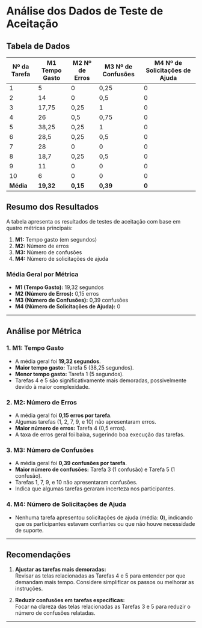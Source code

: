 # Análise dos Dados de Teste de Aceitação


## **Tabela de Dados**
| Nº da Tarefa | M1 Tempo Gasto | M2 Nº de Erros | M3 Nº de Confusões | M4 Nº de Solicitações de Ajuda |
|--------------|----------------|----------------|--------------------|--------------------------------|
| 1            | 5              | 0              | 0,25              | 0                              |
| 2            | 14             | 0              | 0,5               | 0                              |
| 3            | 17,75          | 0,25           | 1                 | 0                              |
| 4            | 26             | 0,5            | 0,75              | 0                              |
| 5            | 38,25          | 0,25           | 1                 | 0                              |
| 6            | 28,5           | 0,25           | 0,5               | 0                              |
| 7            | 28             | 0              | 0                 | 0                              |
| 8            | 18,7           | 0,25           | 0,5               | 0                              |
| 9            | 11             | 0              | 0                 | 0                              |
| 10           | 6              | 0              | 0                 | 0                              |
| **Média**    | **19,32**      | **0,15**       | **0,39**          | **0**                          |


## **Resumo dos Resultados**
A tabela apresenta os resultados de testes de aceitação com base em quatro métricas principais:

1. **M1:** Tempo gasto (em segundos)  
2. **M2:** Número de erros  
3. **M3:** Número de confusões  
4. **M4:** Número de solicitações de ajuda  

### **Média Geral por Métrica**
- **M1 (Tempo Gasto):** 19,32 segundos  
- **M2 (Número de Erros):** 0,15 erros  
- **M3 (Número de Confusões):** 0,39 confusões  
- **M4 (Número de Solicitações de Ajuda):** 0  

---

## **Análise por Métrica**
### **1. M1: Tempo Gasto**
- A média geral foi **19,32 segundos**.
- **Maior tempo gasto:** Tarefa 5 (38,25 segundos).  
- **Menor tempo gasto:** Tarefa 1 (5 segundos).  
- Tarefas 4 e 5 são significativamente mais demoradas, possivelmente devido à maior complexidade.

### **2. M2: Número de Erros**
- A média geral foi **0,15 erros por tarefa**.  
- Algumas tarefas (1, 2, 7, 9, e 10) não apresentaram erros.  
- **Maior número de erros:** Tarefa 4 (0,5 erros).  
- A taxa de erros geral foi baixa, sugerindo boa execução das tarefas.

### **3. M3: Número de Confusões**
- A média geral foi **0,39 confusões por tarefa**.  
- **Maior número de confusões:** Tarefa 3 (1 confusão) e Tarefa 5 (1 confusão).  
- Tarefas 1, 7, 9, e 10 não apresentaram confusões.  
- Indica que algumas tarefas geraram incerteza nos participantes.

### **4. M4: Número de Solicitações de Ajuda**
- Nenhuma tarefa apresentou solicitações de ajuda (média: **0**), indicando que os participantes estavam confiantes ou que não houve necessidade de suporte.

---

## **Recomendações**
1. **Ajustar as tarefas mais demoradas:**  
   Revisar as telas relacionadas as Tarefas 4 e 5 para entender por que demandam mais tempo. Considere simplificar os passos ou melhorar as instruções.

2. **Reduzir confusões em tarefas específicas:**  
   Focar na clareza das telas relacionadas as Tarefas 3 e 5 para reduzir o número de confusões relatadas.


---
